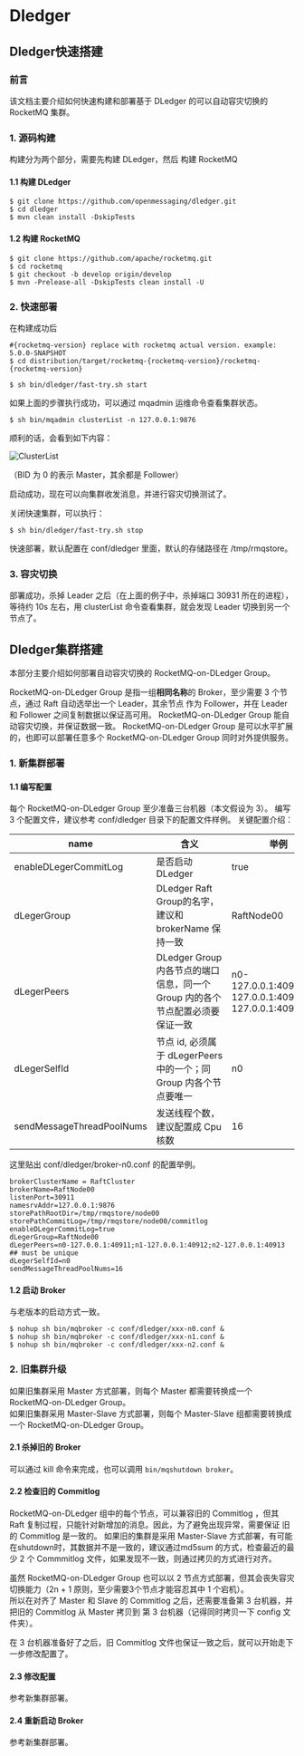 # Dledger
## Dledger快速搭建
### 前言
该文档主要介绍如何快速构建和部署基于 DLedger 的可以自动容灾切换的 RocketMQ 集群。

### 1. 源码构建
构建分为两个部分，需要先构建 DLedger，然后 构建 RocketMQ

#### 1.1 构建 DLedger

```shell
$ git clone https://github.com/openmessaging/dledger.git
$ cd dledger
$ mvn clean install -DskipTests
```

#### 1.2 构建 RocketMQ
```shell
$ git clone https://github.com/apache/rocketmq.git
$ cd rocketmq
$ git checkout -b develop origin/develop
$ mvn -Prelease-all -DskipTests clean install -U
```
### 2. 快速部署

在构建成功后
```shell
#{rocketmq-version} replace with rocketmq actual version. example: 5.0.0-SNAPSHOT
$ cd distribution/target/rocketmq-{rocketmq-version}/rocketmq-{rocketmq-version}

$ sh bin/dledger/fast-try.sh start
```

如果上面的步骤执行成功，可以通过 mqadmin 运维命令查看集群状态。
```shell
$ sh bin/mqadmin clusterList -n 127.0.0.1:9876
```
顺利的话，会看到如下内容：

![ClusterList](https://img.alicdn.com/5476e8b07b923/TB11Z.ZyCzqK1RjSZFLXXcn2XXa)

（BID 为 0 的表示 Master，其余都是 Follower）

启动成功，现在可以向集群收发消息，并进行容灾切换测试了。

关闭快速集群，可以执行：
```shell
$ sh bin/dledger/fast-try.sh stop
```
快速部署，默认配置在 conf/dledger 里面，默认的存储路径在 /tmp/rmqstore。


### 3. 容灾切换

部署成功，杀掉 Leader 之后（在上面的例子中，杀掉端口 30931 所在的进程），等待约 10s 左右，用 clusterList 命令查看集群，就会发现 Leader 切换到另一个节点了。


## Dledger集群搭建
本部分主要介绍如何部署自动容灾切换的 RocketMQ-on-DLedger Group。

RocketMQ-on-DLedger Group 是指一组**相同名称**的 Broker，至少需要 3 个节点，通过 Raft 自动选举出一个 Leader，其余节点 作为 Follower，并在 Leader 和 Follower 之间复制数据以保证高可用。 
RocketMQ-on-DLedger Group 能自动容灾切换，并保证数据一致。 
RocketMQ-on-DLedger Group 是可以水平扩展的，也即可以部署任意多个 RocketMQ-on-DLedger Group 同时对外提供服务。

### 1. 新集群部署

#### 1.1 编写配置

每个 RocketMQ-on-DLedger Group 至少准备三台机器（本文假设为 3）。 
编写 3 个配置文件，建议参考 conf/dledger 目录下的配置文件样例。 
关键配置介绍：  

| name                      | 含义                                                         | 举例                                                     |
| ------------------------- | ------------------------------------------------------------ | -------------------------------------------------------- |
| enableDLegerCommitLog     | 是否启动 DLedger                                             | true                                                     |
| dLegerGroup               | DLedger Raft Group的名字，建议和 brokerName 保持一致         | RaftNode00                                               |
| dLegerPeers               | DLedger Group 内各节点的端口信息，同一个 Group 内的各个节点配置必须要保证一致 | n0-127.0.0.1:40911;n1-127.0.0.1:40912;n2-127.0.0.1:40913 |
| dLegerSelfId              | 节点 id, 必须属于 dLegerPeers 中的一个；同 Group 内各个节点要唯一 | n0                                                       |
| sendMessageThreadPoolNums | 发送线程个数，建议配置成 Cpu 核数                            | 16                                                       |

这里贴出 conf/dledger/broker-n0.conf 的配置举例。  

```
brokerClusterName = RaftCluster
brokerName=RaftNode00
listenPort=30911
namesrvAddr=127.0.0.1:9876
storePathRootDir=/tmp/rmqstore/node00
storePathCommitLog=/tmp/rmqstore/node00/commitlog
enableDLegerCommitLog=true
dLegerGroup=RaftNode00
dLegerPeers=n0-127.0.0.1:40911;n1-127.0.0.1:40912;n2-127.0.0.1:40913
## must be unique
dLegerSelfId=n0
sendMessageThreadPoolNums=16
```

#### 1.2 启动 Broker

与老版本的启动方式一致。

```shell
$ nohup sh bin/mqbroker -c conf/dledger/xxx-n0.conf & 
$ nohup sh bin/mqbroker -c conf/dledger/xxx-n1.conf & 
$ nohup sh bin/mqbroker -c conf/dledger/xxx-n2.conf & 
```


### 2. 旧集群升级

如果旧集群采用 Master 方式部署，则每个 Master 都需要转换成一个 RocketMQ-on-DLedger Group。  
如果旧集群采用 Master-Slave 方式部署，则每个 Master-Slave 组都需要转换成一个 RocketMQ-on-DLedger Group。

#### 2.1 杀掉旧的 Broker

可以通过 kill 命令来完成，也可以调用 `bin/mqshutdown broker`。

#### 2.2 检查旧的 Commitlog

RocketMQ-on-DLedger 组中的每个节点，可以兼容旧的 Commitlog ，但其 Raft 复制过程，只能针对新增加的消息。因此，为了避免出现异常，需要保证 旧的 Commitlog 是一致的。 
如果旧的集群是采用 Master-Slave 方式部署，有可能在shutdown时，其数据并不是一致的，建议通过md5sum 的方式，检查最近的最少 2 个 Commmitlog 文件，如果发现不一致，则通过拷贝的方式进行对齐。  

虽然 RocketMQ-on-DLedger Group 也可以以 2 节点方式部署，但其会丧失容灾切换能力（2n + 1 原则，至少需要3个节点才能容忍其中 1 个宕机）。  
所以在对齐了 Master 和 Slave 的 Commitlog 之后，还需要准备第 3 台机器，并把旧的 Commitlog 从 Master 拷贝到 第 3 台机器（记得同时拷贝一下 config 文件夹）。  

在 3 台机器准备好了之后，旧 Commitlog 文件也保证一致之后，就可以开始走下一步修改配置了。

#### 2.3 修改配置

参考新集群部署。

#### 2.4 重新启动 Broker 

参考新集群部署。